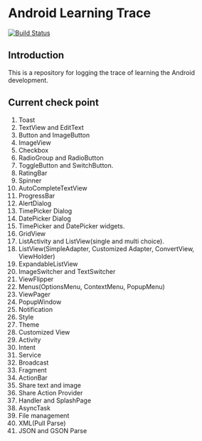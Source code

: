 # Android Learning Trace
[![Build Status](https://travis-ci.org/BravoJason/AndroidLearningTrace.svg?branch=master)](https://travis-ci.org/BravoJason/AndroidLearningTrace)
## Introduction
This is a repository for logging the trace of learning the Android development.
## Current check point
1. Toast
2. TextView and EditText
3. Button and ImageButton
4. ImageView
5. Checkbox
6. RadioGroup and RadioButton
7. ToggleButton and SwitchButton.
8. RatingBar
9. Spinner
10. AutoCompleteTextView
11. ProgressBar
12. AlertDialog
13. TimePicker Dialog
14. DatePicker Dialog
15. TimePicker and DatePicker widgets.
16. GridView
17. ListActivity and ListView(single and multi choice).
18. ListView(SimpleAdapter, Customized Adapter, ConvertView, ViewHolder)
19. ExpandableListView
20. ImageSwitcher and TextSwitcher
21. ViewFlipper
22. Menus(OptionsMenu, ContextMenu, PopupMenu)
23. ViewPager
24. PopupWindow
25. Notification
26. Style
27. Theme
28. Customized View
29. Activity
30. Intent
31. Service
32. Broadcast
33. Fragment
34. ActionBar
35. Share text and image
36. Share Action Provider
37. Handler and SplashPage
38. AsyncTask
39. File management
40. XML(Pull Parse)
41. JSON and GSON Parse
